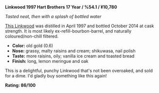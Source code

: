 **Linkwood 1997 Hart Brothers 17 Year / %54.1 / ¥10,780**

*Tasted neat, then with a splash of bottled water*

[This Linkwood](https://www.whiskybase.com/whiskies/whisky/80800/linkwood-1997-hb) was distilled in April 1997 and bottled October 2014 at cask strength.  It is most likely ex-refill-bourbon-barrel, and naturally coloured/non-chill filtered.   

* **Color:** old gold (0.6)
* **Nose:** grassy, malty raisins and cream; shikuwasa, nail polish
* **Taste:**  more raisins, oily; vanilla ice cream and toasted bread
* **Finish:** long, lemon meringue and oak

This is a delightful, punchy Linkwood that's not been overoaked, and sold for a dime.  I'd gladly buy something like this again!

**Rating: 86/100**